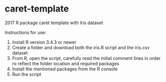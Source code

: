 # caret-template
2017 R package caret template with Iris dataset

Instructions for use:

1. Install R version 3.4.3 or newer
2. Create a folder and download both the iris.R script and the iris.csv dataset 
3. From R, open the script, carefully read the initial comment lines in order ro reflect the folder location and required packages
4. Install the mentioned packages from the R console
5. Run the script
